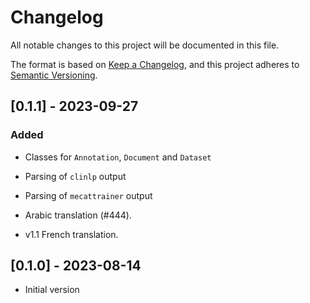 # Changelog

All notable changes to this project will be documented in this file.

The format is based on [Keep a Changelog](https://keepachangelog.com/en/1.0.0/),
and this project adheres to [Semantic Versioning](https://semver.org/spec/v2.0.0.html).

## [0.1.1] - 2023-09-27

### Added
- Classes for `Annotation`, `Document` and `Dataset`
- Parsing of `clinlp` output
- Parsing of `mecattrainer` output

- Arabic translation (#444).
- v1.1 French translation.

## [0.1.0] - 2023-08-14

- Initial version
